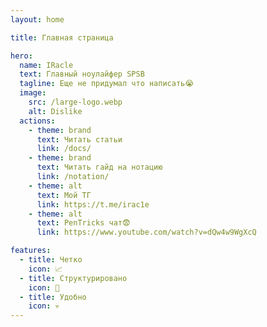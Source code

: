 ```yaml
---
layout: home

title: Главная страница

hero:
  name: IRacle
  text: Главный ноулайфер SPSB
  tagline: Еще не придумал что написать😭
  image:
    src: /large-logo.webp
    alt: Dislike
  actions:
    - theme: brand
      text: Читать статьи
      link: /docs/
    - theme: brand
      text: Читать гайд на нотацию
      link: /notation/
    - theme: alt
      text: Мой ТГ
      link: https://t.me/irac1e
    - theme: alt
      text: PenTricks чат😨
      link: https://www.youtube.com/watch?v=dQw4w9WgXcQ

features:
  - title: Четко
    icon: 📈
  - title: Структурировано
    icon: 📁
  - title: Удобно
    icon: 💀
---
```


<style module>
:root {
  --vp-home-hero-name-color: transparent;
  --vp-home-hero-name-background: -webkit-linear-gradient(10deg, #952ac6, #FFFFFF);
  --vp-home-hero-image-background-image: linear-gradient(326deg, #f8002f 0%, #000c14 74%);
  --vp-home-hero-image-filter: blur(44px);
}

@media (min-width: 640px) {
  :root {
    --vp-home-hero-image-filter: blur(56px);
  }
}

@media (min-width: 960px) {
  :root {
    --vp-home-hero-image-filter: blur(68px);
  }
}
</style>